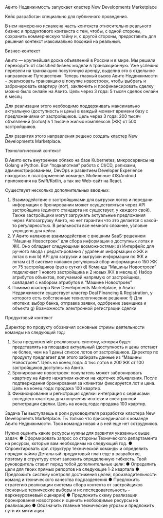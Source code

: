 Авито Недвижимость запускает кластер New Developments Marketplace

Кейс разработан специально для публичного проведения.

В нем намеренно искажена часть контекста относительно реального бизнес и продуктового контекста с тем, чтобы, с одной стороны, сохранить коммерческую тайну и, с другой стороны, предоставить для решения контекст максимально похожий на реальный.

Бизнес-контекст

Авито — крупнейшая доска объявлений в России и в мире. Мы решили переходить от classified бизнес модели в транзакционную. Уже успешно перевели на транзакцию посуточную аренду, выделив это в отдельное направление Путешествия. Теперь главный вызов Авито Недвижимости – реализовать транзакцию в покупке новостроек, чтобы выбрать и забронировать квартиру (лот), заключить и профинансировать сделку можно было онлайн на Авито. Цель через 3 года: 5 тысяч сделок онлайн в месяц

Для реализации этого необходимо поддерживать максимально актуальную (доступность и цены) в каждый момент времени базу с предложениями от застройщиков. Цель через 3 года: 200 тысяч объявлений (лотов) в 1 тысяче жилых комплексов (ЖК) от 500 застройщиков.

Для развития этого направления решено создать кластер New Developments Marketplace.

Технологический контекст

В Авито есть внутреннее облако на базе Kubernetes, микросервисы на Golang и Python. Вся “подкапотная” работа с CI/CD, релизами, администрированием, DevOps и развитием Developer Experience находится в платформенной команде. Мобильные iOS/Android приложения на Swift/Kotlin, а так же Web-сайт на React.

Существует несколько дополнительных вводных:
1) Взаимодействие с застройщиками для выгрузки лотов и передачи информации о бронировании может
осуществляться через API застройщика (единого стандарта не существует, у каждого свой). Также застройщики могут загружать актуальные предложения через Автозагрузку Авито, но нет гарантии что это делается с какой-то регулярностью.
В реальности все немного сложнее, условие упрощено для кейса.
2) У Авито налажено взаимодействие с внешним SaaS-решением “Машина Новостроек” для сбора информации о доступных лотах и ЖК. Оно обладает следующими возможностями:
a) Интерфейс для ручного ввода / редактирования / удаления информации о ЖК и лотах в них
b) API для загрузки и выгрузки информации по ЖК и лотам
c) В системе налажен регулярный сбор информации о 150 ЖК от 75 застройщиков (раз в сутки)
d) Команда “Машины Новостроек” подключает 1 нового застройщика и 2 новых ЖК в месяц
e) Набор атрибутов объектов, получаемой напрямую от застройщика, совпадает с набором атрибутов в “Машине Новостроек”
3) Помимо кластера New Developments Marketplace, в Авито Недвижимости существует кластер Deal Financing & Registration, у которого есть собственные технологические решения:
f) Для ипотеки: выбор банка, отправка заявки, одобрение заемщика и объекта
g) Возможность электронной регистрации сделки

Продуктовый контекст

Директор по продукту обозначил основные стримы деятельности команды на следующий год:
1. База предложений: реализовать систему, которая будет представлять на площадке актуальный
 (доступность и цены отстают не более, чем на 1 день) список лотов от застройщиков. Директор по
продукту предлагает для этого забирать данные из “Машины Новостроек”. Цель на конец года: 4 тыс
лотов в 200 ЖК от 100 застройщиков доступны на Авито.
2. Бронирование новостроек: покупатель может забронировать квартиру на Авито нажатием кнопки на
карточке объявления. После подтверждения бронирования за клиентом фиксируется лот и цена.
Цель на конец года: продажа 100 квартир.
3. Финансирование и регистрация сделки: интеграция с сервисами соседнего кластера для получения
ипотеки и электронной регистрации сделки. Цель на конец года: продажа 100 квартир.

Задача
Ты выступаешь в роли руководителя разработки кластера New Developments Marketplace. Ты только что присоединился к команде Авито Недвижимости. Твоя команда новая и в ней еще нет сотрудников.

Нужно оценить какие ресурсы нужны для развития указанных выше задач:
● Сформировать запрос со стороны Технического департамента на ресурсы, которые вам необходимы
на следующий год.
● Спроектировать орг. структуру технической команды и определить порядок найма
Детальный продуктовый план еще в разработке, поэтому в структуру стоит заложить определенную гибкость.
Твой руководитель ставит перед тобой дополнительные цели:
● Определить цели для твоих прямых репортов на следующие 1-2 квартала
● Предложить систему контроля достижения целей, производительности команд и технического
качества подразделения
● Предложить стратегию реализации системы сбора контента от застройщиков (основные технические
выборы и их последовательность – верхнеуровневый сценарий)
● Предложить схему реализации бронирования новостроек и оценить необходимые ресурсы на
реализацию
● Обозначить главные технические угрозы и предложить пути их митигации
